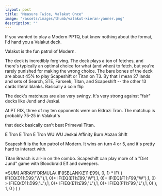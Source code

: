 ```yaml
---
layout: post
title: "Measure Twice, Valakut Once"
image: "/assets/images/thumb/valakut-kieran-yanner.png"
description: ""
---
```





If you wanted to play a Modern PPTQ, but knew nothing about the format, I'd hand you a Valakut deck.



Valakut is the fun patrol of Modern.



The deck is incredibly forgiving. The deck plays a ton of fetches, and there's typically an optimal choice for what (and when) to fetch, but you're rarely punished for making the wrong choice. The bare bones of the deck are about 45% to play Scapeshift or Titan on T3. By that I mean 27 lands and sets of Search, STE, Farseek, Titan, and Scapeshift -- the other 13 cards literal blanks. Basically a coin flip

The deck's matchups are also very swingy. It's very strong against "fair" decks like Jund and Jeskai.








At PT RIX, three of my ten opponents were on Eldrazi Tron. The matchup is probably 75-25 in Valakut's


 that deck basically can't beat Primeval Titan.

E Tron
E Tron
E Tron
WU
WU
Jeskai
Affinity
Burn
Abzan
Shift







Scapeshift is the fun patrol of Modern. It wins on turn 4 or 5, and it's pretty hard to interact with.

Titan Breach is all-in on the combo. Scapeshift can play more of a "Diet Jund" game with Bloodbraid Elf and sweepers.





=SUM(
    ARRAYFORMULA(
        IF(ISBLANK($E$11:$E$99), 0, 1)
        *
        IF(
            (
                IF(EQ($D$11:$D$99,"W"),1, 0)+
                IF(EQ($E$11:$E$99,"W"),1, 0)+
                IF(EQ($F$11:$F$99,"W"),1, 0) >
                IF(EQ($D$11:$D$99,"L"),1, 0)+
                IF(EQ($E$11:$E$99,"L"),1, 0)+
                IF(EQ($F$11:$F$99,"L"),1, 0)
            ),
            1,
            0
        )
    )
)
